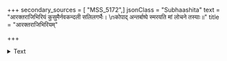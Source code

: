 +++
secondary_sources = [ "MSS_5172",]
jsonClass = "Subhaashita"
text = "आरक्तराजिभिरियं कुसुमैर्नवकन्दली सलिलगर्भैः।  \nकोपाद् अन्तर्बाष्पे स्मरयति मां लोचने तस्याः॥"
title = "आरक्तराजिभिरियम्"

+++

<details><summary>Text</summary>

आरक्तराजिभिरियं कुसुमैर्नवकन्दली सलिलगर्भैः।  
कोपाद् अन्तर्बाष्पे स्मरयति मां लोचने तस्याः॥
</details>
